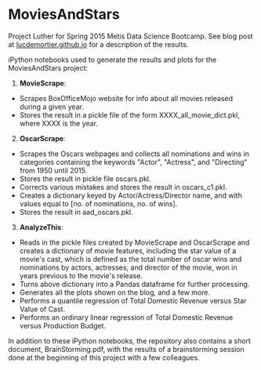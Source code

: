 # MoviesAndStars
Project Luther for Spring 2015 Metis Data Science Bootcamp.
See blog post at [lucdemortier.github.io](http://lucdemortier.github.io/portfolio/2_luther.html) for a description of the results.

iPython notebooks used to generate the results and plots for the MoviesAndStars project:

1. **MovieScrape**: 
  - Scrapes BoxOfficeMojo website for info about all movies released during a given year.
  - Stores the result in a pickle file of the form XXXX_all_movie_dict.pkl, where XXXX is the year.
2. **OscarScrape**: 
  - Scrapes the Oscars webpages and collects all nominations and wins in categories containing the keywords "Actor", "Actress", and "Directing" from 1950 until 2015. 
  - Stores the result in pickle file oscars.pkl. 
  - Corrects various mistakes and stores the result in oscars_c1.pkl.
  - Creates a dictionary keyed by Actor/Actress/Director name, and with values equal to [no. of nominations, no. of wins].
  - Stores the result in aad_oscars.pkl.
3. **AnalyzeThis**:
  - Reads in the pickle files created by MovieScrape and OscarScrape and creates a dictionary of movie features, including the star value of a movie's cast, which is defined as the total number of oscar wins and nominations by actors, actresses, and director of the movie, won in years previous to the movie's release.
  - Turns above dictionary into a Pandas dataframe for further processing.
  - Generates all the plots shown on the blog, and a few more.
  - Performs a quantile regression of Total Domestic Revenue versus Star Value of Cast.
  - Performs an ordinary linear regression of Total Domestic Revenue versus Production Budget.

In addition to these iPython notebooks, the repository also contains a short document, BrainStorming.pdf, with the results of a brainstorming session done at the beginning of this project with a few colleagues.
